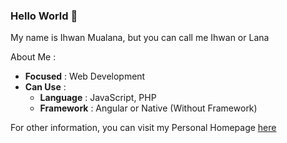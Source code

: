 ### Hello World 👋

My name is Ihwan Mualana, but you can call me Ihwan or Lana

About Me :

+ __Focused__ : Web Development
+ __Can Use__ :
  + __Language__ : JavaScript, PHP
  + __Framework__ : Angular or Native (Without Framework)
 
For other information, you can visit my Personal Homepage [here]()
